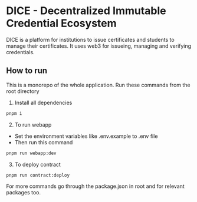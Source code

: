 # DICE - Decentralized Immutable Credential Ecosystem

DICE is a platform for institutions to issue certificates and students to manage their certificates. It uses web3 for issueing, managing and verifying credentials.

## How to run

This is a monorepo of the whole application. Run these commands from the root directory

1. Install all dependencies

```sh
pnpm i
```

2. To run webapp

- Set the environment variables like .env.example to .env file
- Then run this command

```sh
pnpm run webapp:dev
```

3. To deploy contract

```sh
pnpm run contract:deploy
```

For more commands go through the package.json in root and for relevant packages too.
